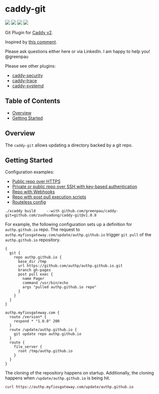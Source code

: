 # caddy-git

<a href="https://github.com/greenpau/caddy-git/actions/" target="_blank"><img src="https://github.com/greenpau/caddy-git/workflows/build/badge.svg?branch=main"></a>
<a href="https://pkg.go.dev/github.com/greenpau/caddy-git" target="_blank"><img src="https://img.shields.io/badge/godoc-reference-blue.svg"></a>
<a href="https://caddy.community" target="_blank"><img src="https://img.shields.io/badge/community-forum-ff69b4.svg"></a>
<a href="https://caddyserver.com/docs/modules/git" target="_blank"><img src="https://img.shields.io/badge/caddydocs-git-green.svg"></a>

Git Plugin for [Caddy v2](https://github.com/caddyserver/caddy).

Inspired by [this comment](https://github.com/vrongmeal/caddygit/pull/5#issuecomment-1010440830).

Please ask questions either here or via LinkedIn. I am happy to help you! @greenpau

Please see other plugins:
* [caddy-security](https://github.com/greenpau/caddy-security)
* [caddy-trace](https://github.com/greenpau/caddy-trace)
* [caddy-systemd](https://github.com/greenpau/caddy-systemd)

<!-- begin-markdown-toc -->
## Table of Contents

* [Overview](#overview)
* [Getting Started](#getting-started)

<!-- end-markdown-toc -->

## Overview

The `caddy-git` allows updating a directory backed by a git repo.


## Getting Started

Configuration examples:
* [Public repo over HTTPS](./assets/config/Caddyfile)
* [Private or public repo over SSH with key-based authentication](./assets/config/ssh/Caddyfile)
* [Repo with Webhooks](./assets/config/webhook/Caddyfile)
* [Repo with post pull execution scripts](./assets/config/post_cmd_exec/Caddyfile)
* [Routeless config](./assets/config/routeless/Caddyfile)
```
./xcaddy build     --with github.com/greenpau/caddy-git=github.com/zuohuadong/caddy-git@v1.0.8
```

For example, the following configuration sets up a definition for `authp.github.io`
repo. The request to `authp.myfiosgateway.com/update/authp.github.io` trigger
`git pull` of the `authp.github.io` repository.

```
{
  git {
    repo authp.github.io {
      base_dir /tmp
      url https://github.com/authp/authp.github.io.git
      branch gh-pages
      post pull exec {
        name Pager
        command /usr/bin/echo
        args "pulled authp.github.io repo"
      }
    }
  }
}

authp.myfiosgateway.com {
  route /version* {
    respond * "1.0.0" 200
  }
  route /update/authp.github.io {
    git update repo authp.github.io
  }
  route {
    file_server {
      root /tmp/authp.github.io
    }
  }
}
```

The cloning of the repository happens on startup. Additionally, the cloning
happens when `/update/authp.github.io` is being hit.

```
curl https://authp.myfiosgateway.com/update/authp.github.io
```
